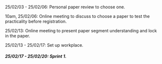 25/02/03 - 25/02/06: Personal paper review to choose one.

10am, 25/02/06: Online meeting to discuss to choose a paper to test the practicality before registration.

25/02/13: Online meeting to present paper segment understanding and lock in the paper.

25/02/13 - 25/02/17: Set up workplace.

##### 25/02/17 - 25/02/20: Sprint 1.
